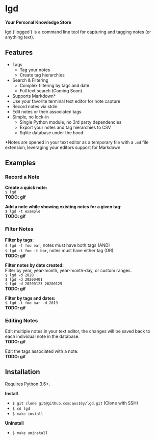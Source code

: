 # lgd

**Your Personal Knowledge Store**

lgd ('logged') is a command line tool for capturing and tagging notes (or anything text).

## Features

- Tags
  - Tag your notes
  - Create tag hierarchies
- Search & Filtering
  - Complex filtering by tags and date
  - Full text search (Coming Soon)
- Supports Markdown*
- Use your favorite terminal text editor for note capture
- Record notes via stdin
- Edit notes or their associated tags
- Simple, no lock-in
  - Single Python module, no 3rd party dependencies
  - Export your notes and tag hierarchies to CSV
  - Sqlite database under the hood

*Notes are opened in your text editor as a temporary file with a `.md` file extension, leveraging your editors support for Markdown.

## Examples

### Record a Note

**Create a quick note:**  
`$ lgd`  
**TODO: gif**

**Add a note while showing existing notes for a given tag:**  
`$ lgd -t example`  
**TODO: gif**

### Filter Notes

**Filter by tags:**  
`$ lgd -t foo bar`, notes must have both tags (AND)  
`$ lgd -t foo -t bar`, notes must have either tag (OR)  
**TODO: gif**

**Filter notes by date created:**  
Filter by year, year-month, year-month-day, or custom ranges.  
`$ lgd -d 2020`  
`$ lgd -d 20200401`  
`$ lgd -d 20200123 20200125`  
**TODO: gif**

**Filter by tags and dates:**  
`$ lgd -t foo bar -d 2019`  
**TODO: gif**

### Editing Notes

Edit multiple notes in your text editor, the changes will be saved back to each individual note in the database.  
**TODO: gif**

Edit the tags associated with a note.  
**TODO: gif**

## Installation

Requires Python 3.6+.  

**Install**  
- `$ git clone git@github.com:aus10y/lgd.git` (Clone with SSH)
- `$ cd lgd`
- `$ make install`

**Uninstall**  
- `$ make uninstall`

